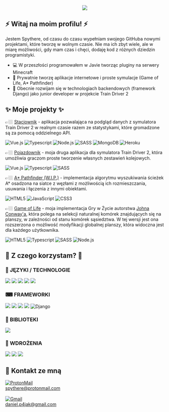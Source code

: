 <div align="center">
 <img src="https://i.ibb.co/grMqJK0/spythere-banner-2.png"></img>
</div>

## ⚡ Witaj na moim profilu! ⚡

Jestem Spythere, od czasu do czasu wypełniam swojego GitHuba nowymi projektami, które tworzę w wolnym czasie. Nie ma ich zbyt wiele, ale w miarę możliwości, gdy mam czas i chęci, dodaję kod z różnych dziedzin programistyki.

- :computer: W przeszłości programowałem w Javie tworząc pluginy na serwery Minecraft
- 🔭 Prywatnie tworzę aplikacje internetowe i proste symulacje (Game of Life, A* Pathfinder) 
- 🌱 Obecnie rozwijam się w technologiach backendowych (framework Django) jako junior developer w projekcie Train Driver 2 

 ## ✨ Moje projekty ✨

👉🏼 [Stacjownik][Stacjownik] - aplikacja pozwalająca na podgląd danych z symulatora Train Driver 2 w realnym czasie razem ze statystykami, które gromadzone są za pomocą oddzielnego API. 

![Vue.js][img:Vue]
![Typescript][img:TS]
![Node.js][img:Node]
![SASS][img:SASS]
![MongoDB][img:Mongo]
![Heroku][img:Heroku]
 
👉🏼 [Pojazdownik][Pojazdownik] - moja druga aplikacja dla symulatora Train Driver 2, która umożliwia graczom proste tworzenie własnych zestawień kolejowych.

![Vue.js][img:Vue]
![Typescript][img:TS]
![SASS][img:SASS]
 
👉🏼 [A* Pathfinder (W.I.P.)][Pathfinder] - implementacja algorytmu wyszukiwania ścieżek A* osadzona na siatce z węzłami z możliwością ich rozmieszczania, usuwania i łączenia z innymi obiektami. 

![HTML5][img:HTML]
![JavaScript][img:JS]
![CSS3][img:CSS]

👉🏼 [Game of Life][GoL] - moja implementacja Gry w Życie autorstwa [Johna Conway'a][John Conway], która polega na selekcji naturalnej komórek znajdujących się na planszy, w zależności od stanu komórek sąsiedztwa. W tej wersji jest ona rozszerzona o możliwość modyfikacji globalnej planszy, która widoczna jest dla każdego użytkownika.  

![HTML5][img:HTML]
![Typescript][img:TS]
![SASS][img:SASS]
![Node.js][img:Node]

[TD2]: https://web.td2.info.pl/en
[GoL]: https://github.com/Spythere/game-of-life-online
[John Conway]: https://pl.wikipedia.org/wiki/John_Horton_Conway
[Stacjownik]: https://github.com/Spythere/stacjownik
[Stacjownik API]: https://github.com/Spythere/stacjownik-api
[Portfolio]: https://github.com/Spythere/portfolio-react
[Pathfinder]: https://github.com/spythere/pathfinder
[Pojazdownik]: https://github.com/spythere/pojazdownik

## 🚀 Z czego korzystam? 🚀
 
### 💬 JĘZYKI / TECHNOLOGIE
<img src="https://img.shields.io/badge/JavaScript-323330?style=for-the-badge&logo=javascript&logoColor=F7DF1E"></img>
<img src="https://img.shields.io/badge/TypeScript-007ACC?style=for-the-badge&logo=typescript&logoColor=white"></img>
<img src="https://img.shields.io/badge/Python-3776AB?style=for-the-badge&logo=python&logoColor=white"></img>
<img src="https://img.shields.io/badge/Java-ED8B00?style=for-the-badge&logo=java&logoColor=white"></img>
<img src="https://img.shields.io/badge/Node.js-43853D?style=for-the-badge&logo=node.js&logoColor=white"></img>

### ⌨ FRAMEWORKI
<img src="https://img.shields.io/badge/Vue.js-35495E?style=for-the-badge&logo=vue.js&logoColor=4FC08D"></img>
<img src="https://img.shields.io/badge/React-20232A?style=for-the-badge&logo=react&logoColor=61DAFB"></img>
<img src="https://img.shields.io/badge/Flutter-02569B?style=for-the-badge&logo=flutter&logoColor=white"></img>
<img src="https://img.shields.io/badge/.NET-5C2D91?style=for-the-badge&logo=.net&logoColor=white"></img>
![Django](https://img.shields.io/badge/django-%23092E20.svg?style=for-the-badge&logo=django&logoColor=white)

### 📕 BIBLIOTEKI
<img src="https://img.shields.io/badge/Express.js-404D59?style=for-the-badge"></img>

### 📌 WDROŻENIA
<img src="https://img.shields.io/badge/MongoDB-4EA94B?style=for-the-badge&logo=mongodb&logoColor=white"></img>
<img src="https://img.shields.io/badge/Heroku-430098?style=for-the-badge&logo=heroku&logoColor=white"></img>
<img src="https://img.shields.io/badge/Amazon_AWS-232F3E?style=for-the-badge&logo=amazon-aws&logoColor=white"></img>

## :speech_balloon: Kontakt ze mną
[![ProtonMail](https://img.shields.io/badge/ProtonMail-8B89CC?style=for-the-badge&logo=protonmail&logoColor=white "ProtonMail")](mailto:spythere@protonmail.com) 
<br />
spythere@protonmail.com
<br /><br />
[![Gmail](https://img.shields.io/badge/Gmail-D14836?style=for-the-badge&logo=gmail&logoColor=white "Gmail")](mailto:daniel.p4jak@gmail.com)
<br /> 
daniel.p4jak@gmail.com

[img:HTML]: https://img.shields.io/badge/HTML5-E34F26?style=for-the-badge&logo=html5&logoColor=white
[img:CSS]: https://img.shields.io/badge/CSS3-1572B6?style=for-the-badge&logo=css3&logoColor=white
[img:JS]: https://img.shields.io/badge/JavaScript-323330?style=for-the-badge&logo=javascript&logoColor=F7DF1E
[img:SASS]: https://img.shields.io/badge/Sass-CC6699?style=for-the-badge&logo=sass&logoColor=white
[img:TS]: https://img.shields.io/badge/TypeScript-007ACC?style=for-the-badge&logo=typescript&logoColor=white
[img:Node]: https://img.shields.io/badge/Node.js-43853D?style=for-the-badge&logo=node.js&logoColor=white
[img:Vue]: https://img.shields.io/badge/Vue.js-35495E?style=for-the-badge&logo=vue.js&logoColor=4FC08D
[img:Express]: https://img.shields.io/badge/Express.js-404D59?style=for-the-badge
[img:Mongo]: https://img.shields.io/badge/MongoDB-4EA94B?style=for-the-badge&logo=mongodb&logoColor=white
[img:React]: https://img.shields.io/badge/React-20232A?style=for-the-badge&logo=react&logoColor=61DAFB
[img:Flutter]: https://img.shields.io/badge/Flutter-02569B?style=for-the-badge&logo=flutter&logoColor=white
[img:NET]: https://img.shields.io/badge/.NET-5C2D91?style=for-the-badge&logo=.net&logoColor=white
[img:Python]: https://img.shields.io/badge/Python-3776AB?style=for-the-badge&logo=python&logoColor=white
[img:Java]: https://img.shields.io/badge/Java-ED8B00?style=for-the-badge&logo=java&logoColor=white
[img:AWS]: https://img.shields.io/badge/Amazon_AWS-232F3E?style=for-the-badge&logo=amazon-aws&logoColor=white
[img:Heroku]: https://img.shields.io/badge/Heroku-430098?style=for-the-badge&logo=heroku&logoColor=white
